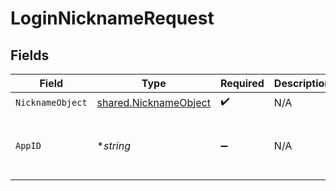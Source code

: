 # LoginNicknameRequest


## Fields

| Field                                                          | Type                                                           | Required                                                       | Description                                                    | Example                                                        |
| -------------------------------------------------------------- | -------------------------------------------------------------- | -------------------------------------------------------------- | -------------------------------------------------------------- | -------------------------------------------------------------- |
| `NicknameObject`                                               | [shared.NicknameObject](../../models/shared/nicknameobject.md) | :heavy_check_mark:                                             | N/A                                                            |                                                                |
| `AppID`                                                        | **string*                                                      | :heavy_minus_sign:                                             | N/A                                                            | app-af469a92-5b45-4565-b3c4-b79878de67d2                       |